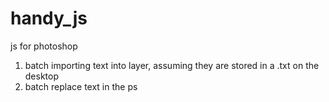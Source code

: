 # handy_js
js for photoshop
1. batch importing text into layer, assuming they are stored in a .txt on the desktop
2. batch replace text in the ps
